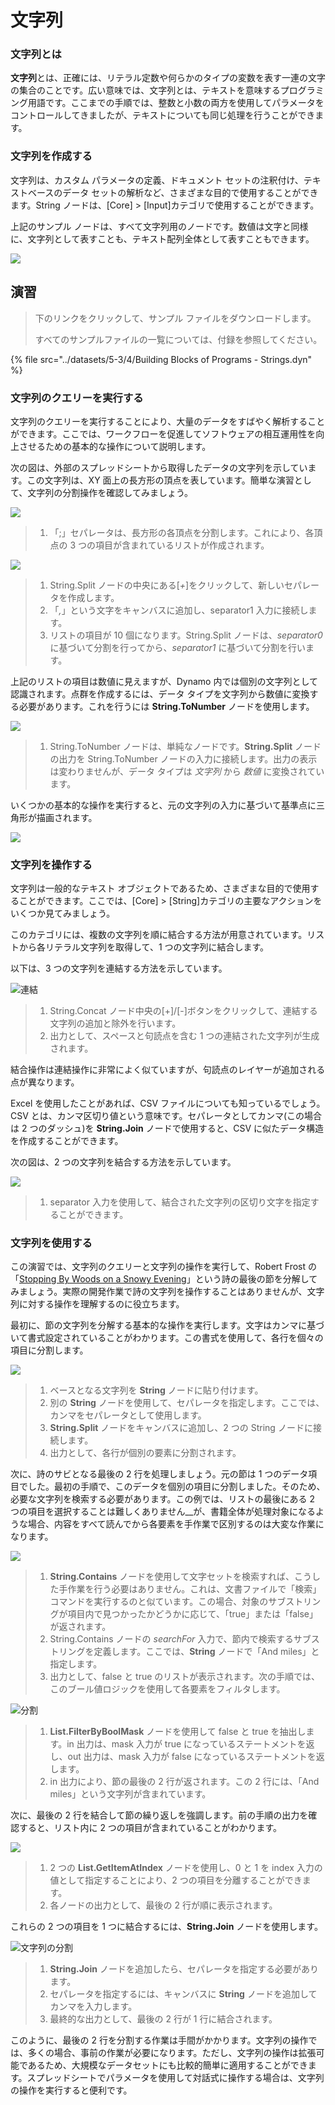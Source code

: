 # 文字列

### 文字列とは

**文字列**とは、正確には、リテラル定数や何らかのタイプの変数を表す一連の文字の集合のことです。広い意味では、文字列とは、テキストを意味するプログラミング用語です。ここまでの手順では、整数と小数の両方を使用してパラメータをコントロールしてきましたが、テキストについても同じ処理を行うことができます。

### 文字列を作成する

文字列は、カスタム パラメータの定義、ドキュメント セットの注釈付け、テキストベースのデータ セットの解析など、さまざまな目的で使用することができます。String ノードは、[Core] > [Input]カテゴリで使用することができます。

上記のサンプル ノードは、すべて文字列用のノードです。数値は文字と同様に、文字列として表すことも、テキスト配列全体として表すこともできます。

![](../images/5-3/4/strings-creatingstrings.jpg)

## 演習

> 下のリンクをクリックして、サンプル ファイルをダウンロードします。
>
> すべてのサンプルファイルの一覧については、付録を参照してください。

{% file src="../datasets/5-3/4/Building Blocks of Programs - Strings.dyn" %}

### 文字列のクエリーを実行する

文字列のクエリーを実行することにより、大量のデータをすばやく解析することができます。ここでは、ワークフローを促進してソフトウェアの相互運用性を向上させるための基本的な操作について説明します。

次の図は、外部のスプレッドシートから取得したデータの文字列を示しています。この文字列は、XY 面上の長方形の頂点を表しています。簡単な演習として、文字列の分割操作を確認してみましょう。

![](../images/5-3/4/strings-queryingstrings01.jpg)

> 1. 「;」セパレータは、長方形の各頂点を分割します。これにより、各頂点の 3 つの項目が含まれているリストが作成されます。

![](../images/5-3/4/strings-queryingstrings02.jpg)

> 1. String.Split ノードの中央にある[_+_]をクリックして、新しいセパレータを作成します。
> 2. 「_,_」という文字をキャンバスに追加し、separator1 入力に接続します。
> 3. リストの項目が 10 個になります。String.Split ノードは、_separator0_ に基づいて分割を行ってから、_separator1_ に基づいて分割を行います。

上記のリストの項目は数値に見えますが、Dynamo 内では個別の文字列として認識されます。点群を作成するには、データ タイプを文字列から数値に変換する必要があります。これを行うには **String.ToNumber** ノードを使用します。

![](../images/5-3/4/strings-queryingstrings03.jpg)

> 1. String.ToNumber ノードは、単純なノードです。**String.Split** ノードの出力を String.ToNumber ノードの入力に接続します。出力の表示は変わりませんが、データ タイプは _文字列_ から _数値_ に変換されています。

いくつかの基本的な操作を実行すると、元の文字列の入力に基づいて基準点に三角形が描画されます。

![](../images/5-3/4/strings-queryingstrings04.jpg)

### 文字列を操作する

文字列は一般的なテキスト オブジェクトであるため、さまざまな目的で使用することができます。ここでは、[Core] > [String]カテゴリの主要なアクションをいくつか見てみましょう。

このカテゴリには、複数の文字列を順に結合する方法が用意されています。リストから各リテラル文字列を取得して、1 つの文字列に結合します。

以下は、3 つの文字列を連結する方法を示しています。

![連結](../images/5-3/4/strings-manipulatingstrings01.jpg)

> 1. String.Concat ノード中央の[+]/[-]ボタンをクリックして、連結する文字列の追加と除外を行います。
> 2. 出力として、スペースと句読点を含む 1 つの連結された文字列が生成されます。

結合操作は連結操作に非常によく似ていますが、句読点のレイヤーが追加される点が異なります。

Excel を使用したことがあれば、CSV ファイルについても知っているでしょう。CSV とは、カンマ区切り値という意味です。セパレータとしてカンマ(この場合は 2 つのダッシュ)を **String.Join** ノードで使用すると、CSV に似たデータ構造を作成することができます。

次の図は、2 つの文字列を結合する方法を示しています。

![](../images/5-3/4/strings-manipulatingstrings02.jpg)

> 1. separator 入力を使用して、結合された文字列の区切り文字を指定することができます。

### 文字列を使用する

この演習では、文字列のクエリーと文字列の操作を実行して、Robert Frost の「[Stopping By Woods on a Snowy Evening](http://www.poetryfoundation.org/poem/171621)」という詩の最後の節を分解してみましょう。実際の開発作業で詩の文字列を操作することはありませんが、文字列に対する操作を理解するのに役立ちます。

最初に、節の文字列を分解する基本的な操作を実行します。文字はカンマに基づいて書式設定されていることがわかります。この書式を使用して、各行を個々の項目に分割します。

![](../images/5-3/4/strings-workingwithstrings01.jpg)

> 1. ベースとなる文字列を **String** ノードに貼り付けます。
> 2. 別の **String** ノードを使用して、セパレータを指定します。ここでは、カンマをセパレータとして使用します。
> 3. **String.Split** ノードをキャンバスに追加し、2 つの String ノードに接続します。
> 4. 出力として、各行が個別の要素に分割されます。

次に、詩のサビとなる最後の 2 行を処理しましょう。元の節は 1 つのデータ項目でした。最初の手順で、このデータを個別の項目に分割しました。そのため、必要な文字列を検索する必要があります。この例では、リストの最後にある 2 つの項目を選択することは難しくありません__が、書籍全体が処理対象になるような場合、内容をすべて読んでから各要素を手作業で区別するのは大変な作業になります。

![](../images/5-3/4/strings-workingwithstrings02.jpg)

> 1. **String.Contains** ノードを使用して文字セットを検索すれば、こうした手作業を行う必要はありません。これは、文書ファイルで「検索」コマンドを実行するのと似ています。この場合、対象のサブストリングが項目内で見つかったかどうかに応じて、「true」または「false」が返されます。
> 2. String.Contains ノードの _searchFor_ 入力で、節内で検索するサブストリングを定義します。ここでは、**String** ノードで「And miles」と指定します。
> 3. 出力として、false と true のリストが表示されます。次の手順では、このブール値ロジックを使用して各要素をフィルタします。

![分割](../images/5-3/4/strings-workingwithstrings03.jpg)

> 1. **List.FilterByBoolMask** ノードを使用して false と true を抽出します。in 出力は、mask 入力が true になっているステートメントを返し、out 出力は、mask 入力が false になっているステートメントを返します。
> 2. in 出力により、節の最後の 2 行が返されます。この 2 行には、「And miles」という文字列が含まれています。

次に、最後の 2 行を結合して節の繰り返しを強調します。前の手順の出力を確認すると、リスト内に 2 つの項目が含まれていることがわかります。

![](../images/5-3/4/strings-workingwithstrings04.jpg)

> 1. 2 つの **List.GetItemAtIndex** ノードを使用し、0 と 1 を index 入力の値として指定することにより、2 つの項目を分離することができます。
> 2. 各ノードの出力として、最後の 2 行が順に表示されます。

これらの 2 つの項目を 1 つに結合するには、**String.Join** ノードを使用します。

![文字列の分割](../images/5-3/4/strings-workingwithstrings05.jpg)

> 1. **String.Join** ノードを追加したら、セパレータを指定する必要があります。
> 2. セパレータを指定するには、キャンバスに **String** ノードを追加してカンマを入力します。
> 3. 最終的な出力として、最後の 2 行が 1 行に結合されます。

このように、最後の 2 行を分割する作業は手間がかかります。文字列の操作では、多くの場合、事前の作業が必要になります。ただし、文字列の操作は拡張可能であるため、大規模なデータセットにも比較的簡単に適用することができます。スプレッドシートでパラメータを使用して対話式に操作する場合は、文字列の操作を実行すると便利です。
